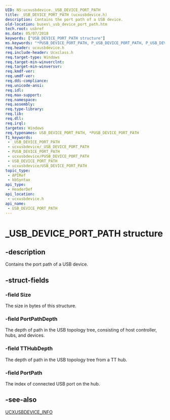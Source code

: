 ```yaml
---
UID: NS:ucxusbdevice._USB_DEVICE_PORT_PATH
title: _USB_DEVICE_PORT_PATH (ucxusbdevice.h)
description: Contains the port path of a USB device.
old-location: buses\_usb_device_port_path.htm
tech.root: usbref
ms.date: 05/07/2018
keywords: ["USB_DEVICE_PORT_PATH structure"]
ms.keywords: "*PUSB_DEVICE_PORT_PATH, P_USB_DEVICE_PORT_PATH, P_USB_DEVICE_PORT_PATH structure pointer [Buses], USB_DEVICE_PORT_PATH, USB_DEVICE_PORT_PATH structure [Buses], _USB_DEVICE_PORT_PATH, buses._usb_device_port_path, ucxusbdevice/P_USB_DEVICE_PORT_PATH, ucxusbdevice/_USB_DEVICE_PORT_PATH"
req.header: ucxusbdevice.h
req.include-header: Ucxclass.h
req.target-type: Windows
req.target-min-winverclnt: 
req.target-min-winversvr: 
req.kmdf-ver: 
req.umdf-ver: 
req.ddi-compliance: 
req.unicode-ansi: 
req.idl: 
req.max-support: 
req.namespace: 
req.assembly: 
req.type-library: 
req.lib: 
req.dll: 
req.irql: 
targetos: Windows
req.typenames: USB_DEVICE_PORT_PATH, *PUSB_DEVICE_PORT_PATH
f1_keywords:
 - _USB_DEVICE_PORT_PATH
 - ucxusbdevice/_USB_DEVICE_PORT_PATH
 - PUSB_DEVICE_PORT_PATH
 - ucxusbdevice/PUSB_DEVICE_PORT_PATH
 - USB_DEVICE_PORT_PATH
 - ucxusbdevice/USB_DEVICE_PORT_PATH
topic_type:
 - APIRef
 - kbSyntax
api_type:
 - HeaderDef
api_location:
 - ucxusbdevice.h
api_name:
 - USB_DEVICE_PORT_PATH
---
```


# _USB_DEVICE_PORT_PATH structure


## -description

Contains the port path of a USB device.

## -struct-fields

### -field Size

The size in bytes of this structure.

### -field PortPathDepth

The depth of path in the USB topology tree, consisting of host controller, hubs, and devices.

### -field TTHubDepth

The depth of path in the USB topology tree from a TT hub.

### -field PortPath

The index of connected USB port on the hub.

## -see-also

<a href="/windows-hardware/drivers/ddi/ucxusbdevice/ns-ucxusbdevice-_ucxusbdevice_info">UCXUSBDEVICE_INFO</a>
